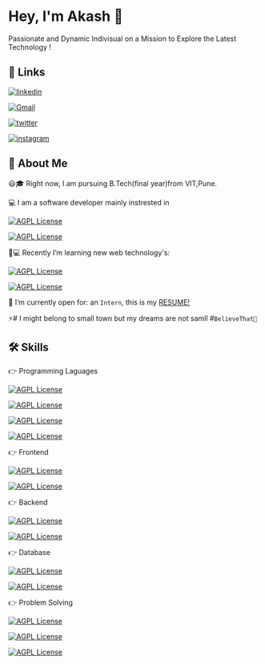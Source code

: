 
# Hey, I'm Akash 👋

Passionate and Dynamic Indivisual on a Mission to Explore the Latest Technology !


## 🔗 Links
  
[![linkedin](https://img.shields.io/badge/linkedin-0A66C2?style=for-the-badge&logo=linkedin&logoColor=white)](https://www.linkedin.com/in/akash-bhagwat-0a84201ab/)

[![Gmail](https://img.shields.io/badge/%20-gmail-red?style=for-the-badge&logo=gmail&logoColor=white)](https://mailto:akash.bhagwat21@vit.edu)

[![twitter](https://img.shields.io/badge/twitter-1DA1F2?style=for-the-badge&logo=twitter&logoColor=white)](https://twitter.com/)

[![instagram](https://img.shields.io/badge/%20-instagram-ff69b4?style=for-the-badge&logo=instagram&logoColor=white)](https://instagram.com/_akash_bhagwat)


## 🚀 About Me

😃🎓 Right now, I am pursuing B.Tech(final year)from VIT,Pune.

💻 I am a software developer mainly instrested in 

[![AGPL License](https://img.shields.io/badge/Web_Applications-blue.svg)](http://www.gnu.org/licenses/agpl-3.0)

[![AGPL License](https://img.shields.io/badge/Machine_Learning-badge.svg)](http://www.gnu.org/licenses/agpl-3.0)

📌💻 Recently I’m learning new web technology's:

[![AGPL License](https://img.shields.io/badge/React_Js-white.svg)](http://www.gnu.org/licenses/agpl-3.0)

[![AGPL License](https://img.shields.io/badge/Node_Js-purple.svg)](http://www.gnu.org/licenses/agpl-3.0)

🤔 I’m currently open for: an `Intern`, this is my [RESUME!](https://drive.google.com/file/d/13h2ZhTe_jwunb1nJFxF5IJx0kY6ctHN_/view?usp=drivesdk)

⚡️# I might belong to small town but my dreams are not samll #`BelieveThat📌` 

## 🛠 Skills
👉 Programming Laguages 

[![AGPL License](https://img.shields.io/badge/Java-white.svg)]()

[![AGPL License](https://img.shields.io/badge/Python-white.svg)]()

[![AGPL License](https://img.shields.io/badge/C/C++-white.svg)]()

[![AGPL License](https://img.shields.io/badge/SQL_/_Nosql-white.svg)]()

👉 Frontend 

[![AGPL License](https://img.shields.io/badge/React-blue.svg)]()

[![AGPL License](https://img.shields.io/badge/AngularJS-red.svg)]()

👉 Backend  

[![AGPL License](https://img.shields.io/badge/Flask-purple.svg)]()

[![AGPL License](https://img.shields.io/badge/Node-white.svg)]()

👉 Database  

[![AGPL License](https://img.shields.io/badge/MySQL-green.svg)]()

[![AGPL License](https://img.shields.io/badge/Mongo-blue.svg)]()

👉 Problem Solving

[![AGPL License](https://img.shields.io/badge/leetcode-orange.svg)]()

[![AGPL License](https://img.shields.io/badge/GFG-purple.svg)]()

[![AGPL License](https://img.shields.io/badge/Hackerrank-228B22.svg)]()

